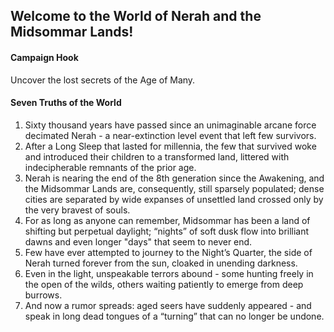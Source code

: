 ## Welcome to the World of Nerah and the Midsommar Lands!

#### Campaign Hook
Uncover the lost secrets of the Age of Many.
#### Seven Truths of the World
1. Sixty thousand years have passed since an unimaginable arcane force decimated Nerah - a near-extinction level event that left few survivors.
2. After a Long Sleep that lasted for millennia, the few that survived woke and introduced their children to a transformed land, littered with indecipherable remnants of the prior age.
3. Nerah is nearing the end of the 8th generation since the Awakening, and the Midsommar Lands are, consequently, still sparsely populated; dense cities are separated by wide expanses of unsettled land crossed only by the very bravest of souls.
4. For as long as anyone can remember, Midsommar has been a land of shifting but perpetual daylight; “nights” of soft dusk flow into brilliant dawns and even longer "days" that seem to never end.
5. Few have ever attempted to journey to the Night’s Quarter, the side of Nerah turned forever from the sun, cloaked in unending darkness.
6. Even in the light, unspeakable terrors abound - some hunting freely in the open of the wilds, others waiting patiently to emerge from deep burrows.
7. And now a rumor spreads: aged seers have suddenly appeared - and speak in long dead tongues of a “turning” that can no longer be undone.